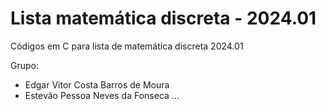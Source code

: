 # Lista matemática discreta - 2024.01
Códigos em C para lista de matemática discreta 2024.01

Grupo:

- Edgar Vitor Costa Barros de Moura
- Estevão Pessoa Neves da Fonseca
... 


